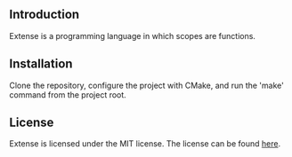 ## Introduction

Extense is a programming language in which scopes are functions.

## Installation

Clone the repository, configure the project with CMake, and run the 'make'
command from the project root.

## License

Extense is licensed under the MIT license. The license can be found
[here](LICENSE.txt).
